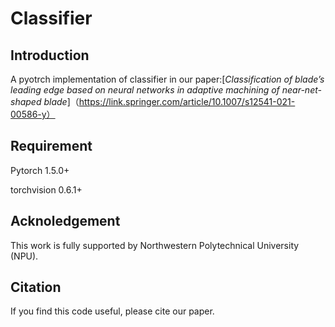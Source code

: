 # Classifier

## Introduction 

A pyotrch implementation of classifier in our paper:[*Classification of blade’s leading edge based on neural networks in adaptive machining of near-net-shaped blade*]（https://link.springer.com/article/10.1007/s12541-021-00586-y）

## Requirement

Pytorch 1.5.0+

torchvision 0.6.1+

## Acknoledgement

This work is fully supported by Northwestern Polytechnical University (NPU).

## Citation 

If you find this code useful, please cite our paper.
